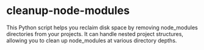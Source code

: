 # cleanup-node-modules
This Python script helps you reclaim disk space by removing node_modules directories from your projects. It can handle nested project structures, allowing you to clean up node_modules at various directory depths.
